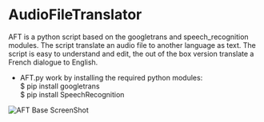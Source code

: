 # AudioFileTranslator
AFT is a python script based on the googletrans and speech_recognition modules. The script translate an audio file to another language as text. The script is easy to understand and edit, the out of the box version translate a French dialogue to English.

* AFT.py work by installing the required python modules:
</br>$ pip install googletrans
</br>$ pip install SpeechRecognition

![AFT Base ScreenShot](https://raw.githubusercontent.com/nnnzo/Ressources/master/img/Capture%20d%E2%80%99e%CC%81cran%202020-08-02%20a%CC%80%2012.28.09.png)
